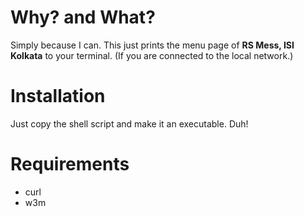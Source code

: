 # Why? and What?

Simply because I can. This just prints the menu page
of **RS Mess, ISI Kolkata** to your terminal.
(If you are connected to the local network.)

# Installation

Just copy the shell script and make it an executable. Duh!

# Requirements
- curl
- w3m
